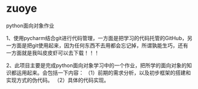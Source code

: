 # zuoye
python面向对象作业

1、使用pycharm结合git进行代码管理，一方面是把学习的代码托管的GitHub，另一方面是把git使用起来，因为任何东西不去用都会忘记掉，所谓孰能生巧，还有一方面就是我叫皮皮虾可以去下载！！！

2、此项目主要是完成python面向对象学习中的一个作业，把所学的面向对象的知识都运用起来。会包括一下内容：
    （1）前期的需求分析，以及初步框架的搭建和实现方式的伪代码。
    （2）具体的代码实现。
    